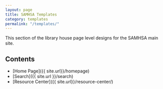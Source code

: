 ```yaml
---
layout: page
title: SAMHSA Templates
category: templates
permalink: "/templates/"
---
```


This section of the library house page level designs for the SAMHSA main site. 

## Contents
- [Home Page]({{ site.url}}/homepage)
- [Search]({{ site.url }}/search)
- [Resource Center]({{ site.url}}/resource-center/)